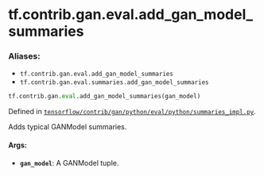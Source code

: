 <div itemscope itemtype="http://developers.google.com/ReferenceObject">
<meta itemprop="name" content="tf.contrib.gan.eval.add_gan_model_summaries" />
<meta itemprop="path" content="Stable" />
</div>

# tf.contrib.gan.eval.add_gan_model_summaries

### Aliases:

* `tf.contrib.gan.eval.add_gan_model_summaries`
* `tf.contrib.gan.eval.summaries.add_gan_model_summaries`

``` python
tf.contrib.gan.eval.add_gan_model_summaries(gan_model)
```



Defined in [`tensorflow/contrib/gan/python/eval/python/summaries_impl.py`](/code/stable/tensorflow/contrib/gan/python/eval/python/summaries_impl.py).

Adds typical GANModel summaries.

#### Args:

* <b>`gan_model`</b>: A GANModel tuple.
